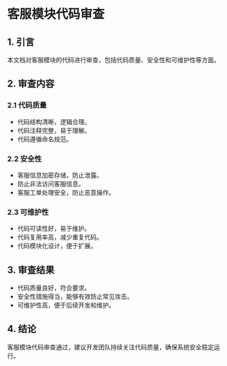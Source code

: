 # 客服模块代码审查

## 1. 引言

本文档对客服模块的代码进行审查，包括代码质量、安全性和可维护性等方面。

## 2. 审查内容

### 2.1 代码质量

- 代码结构清晰，逻辑合理。
- 代码注释完整，易于理解。
- 代码遵循命名规范。

### 2.2 安全性

- 客服信息加密存储，防止泄露。
- 防止非法访问客服信息。
- 客服工单处理安全，防止恶意操作。

### 2.3 可维护性

- 代码可读性好，易于维护。
- 代码复用率高，减少重复代码。
- 代码模块化设计，便于扩展。

## 3. 审查结果

- 代码质量良好，符合要求。
- 安全性措施得当，能够有效防止常见攻击。
- 可维护性高，便于后续开发和维护。

## 4. 结论

客服模块代码审查通过，建议开发团队持续关注代码质量，确保系统安全稳定运行。